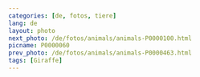 ```yaml
---
categories: [de, fotos, tiere]
lang: de
layout: photo
next_photo: /de/fotos/animals/animals-P0000100.html
picname: P0000060
prev_photo: /de/fotos/animals/animals-P0000463.html
tags: [Giraffe]
---
```

